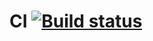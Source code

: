 # CI [![Build status](https://ci.appveyor.com/api/projects/status/k5auffv68d7x97ga?svg=true)](https://ci.appveyor.com/project/MBokarev/testmode)

